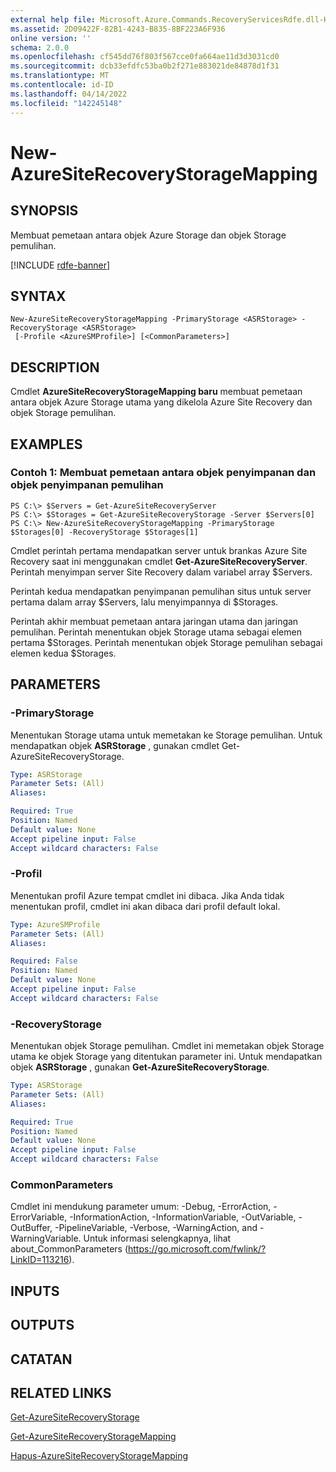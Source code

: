 ```yaml
---
external help file: Microsoft.Azure.Commands.RecoveryServicesRdfe.dll-Help.xml
ms.assetid: 2D09422F-82B1-4243-B835-8BF223A6F936
online version: ''
schema: 2.0.0
ms.openlocfilehash: cf545dd76f803f567cce0fa664ae11d3d3031cd0
ms.sourcegitcommit: dcb33efdfc53ba0b2f271e883021de84878d1f31
ms.translationtype: MT
ms.contentlocale: id-ID
ms.lasthandoff: 04/14/2022
ms.locfileid: "142245148"
---
```

# New-AzureSiteRecoveryStorageMapping

## SYNOPSIS
Membuat pemetaan antara objek Azure Storage dan objek Storage pemulihan.

[!INCLUDE [rdfe-banner](../../includes/rdfe-banner.md)]

## SYNTAX

```
New-AzureSiteRecoveryStorageMapping -PrimaryStorage <ASRStorage> -RecoveryStorage <ASRStorage>
 [-Profile <AzureSMProfile>] [<CommonParameters>]
```

## DESCRIPTION
Cmdlet **AzureSiteRecoveryStorageMapping baru** membuat pemetaan antara objek Azure Storage utama yang dikelola Azure Site Recovery dan objek Storage pemulihan.

## EXAMPLES

### Contoh 1: Membuat pemetaan antara objek penyimpanan dan objek penyimpanan pemulihan
```
PS C:\> $Servers = Get-AzureSiteRecoveryServer
PS C:\> $Storages = Get-AzureSiteRecoveryStorage -Server $Servers[0]
PS C:\> New-AzureSiteRecoveryStorageMapping -PrimaryStorage $Storages[0] -RecoveryStorage $Storages[1]
```

Cmdlet perintah pertama mendapatkan server untuk brankas Azure Site Recovery saat ini menggunakan cmdlet **Get-AzureSiteRecoveryServer**.
Perintah menyimpan server Site Recovery dalam variabel array $Servers.

Perintah kedua mendapatkan penyimpanan pemulihan situs untuk server pertama dalam array $Servers, lalu menyimpannya di $Storages.

Perintah akhir membuat pemetaan antara jaringan utama dan jaringan pemulihan.
Perintah menentukan objek Storage utama sebagai elemen pertama $Storages.
Perintah menentukan objek Storage pemulihan sebagai elemen kedua $Storages.

## PARAMETERS

### -PrimaryStorage
Menentukan Storage utama untuk memetakan ke Storage pemulihan.
Untuk mendapatkan objek **ASRStorage** , gunakan cmdlet Get-AzureSiteRecoveryStorage.

```yaml
Type: ASRStorage
Parameter Sets: (All)
Aliases: 

Required: True
Position: Named
Default value: None
Accept pipeline input: False
Accept wildcard characters: False
```

### -Profil
Menentukan profil Azure tempat cmdlet ini dibaca.
Jika Anda tidak menentukan profil, cmdlet ini akan dibaca dari profil default lokal.

```yaml
Type: AzureSMProfile
Parameter Sets: (All)
Aliases: 

Required: False
Position: Named
Default value: None
Accept pipeline input: False
Accept wildcard characters: False
```

### -RecoveryStorage
Menentukan objek Storage pemulihan.
Cmdlet ini memetakan objek Storage utama ke objek Storage yang ditentukan parameter ini.
Untuk mendapatkan objek **ASRStorage** , gunakan **Get-AzureSiteRecoveryStorage**.

```yaml
Type: ASRStorage
Parameter Sets: (All)
Aliases: 

Required: True
Position: Named
Default value: None
Accept pipeline input: False
Accept wildcard characters: False
```

### CommonParameters
Cmdlet ini mendukung parameter umum: -Debug, -ErrorAction, -ErrorVariable, -InformationAction, -InformationVariable, -OutVariable, -OutBuffer, -PipelineVariable, -Verbose, -WarningAction, and -WarningVariable. Untuk informasi selengkapnya, lihat about_CommonParameters (https://go.microsoft.com/fwlink/?LinkID=113216).

## INPUTS

## OUTPUTS

## CATATAN

## RELATED LINKS

[Get-AzureSiteRecoveryStorage](./Get-AzureSiteRecoveryStorage.md)

[Get-AzureSiteRecoveryStorageMapping](./Get-AzureSiteRecoveryStorageMapping.md)

[Hapus-AzureSiteRecoveryStorageMapping](./Remove-AzureSiteRecoveryStorageMapping.md)


